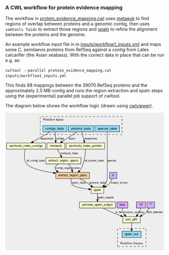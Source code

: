 ### A CWL workflow for protein evidence mapping

The workflow in [protein_evidence_mapping.cwl](protein_evidence_mapping.cwl) uses [metaeuk](https://github.com/soedinglab/metaeuk) to find regions of overlap between proteins and a genomic contig, then uses `samtools faidx` to extract those regions and [spaln](https://github.com/ogotoh/spaln) to refine the alignment between the proteins and the genome.

An example workflow input file in in [inputs/workflow1_inputs.yml](inputs/workflow1_inputs.yml) and maps some C. semilaevis proteins from RefSeq against a contig from Lates calcarifer (the Asian seabass). With the correct data in place that can be run e.g. as:

`cwltool --parallel protein_evidence_mapping.cwl inputs/workflow1_inputs.yml`

This finds 88 mappings between the 39070 RefSeq proteins and the approximately 2.5 MB contig and runs the region extraction and spaln steps using the (experimental) parallel job support of cwltool.

The diagram below shows the workflow logic (drawn using [cwlviewer](https://view.commonwl.org/)).

![Image of workflow logic](images/cwlviewer_protein_evidence_mapping.png)